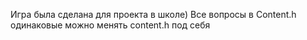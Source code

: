 Игра была сделана для проекта в школе)
Все вопросы в Content.h одинаковые 
можно менять content.h под себя 
